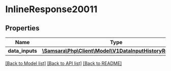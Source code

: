 # InlineResponse20011

## Properties
Name | Type | Description | Notes
------------ | ------------- | ------------- | -------------
**data_inputs** | [**\Samsara\Php\Client\Model\V1DataInputHistoryResponse[]**](V1DataInputHistoryResponse.md) |  | [optional] 

[[Back to Model list]](../README.md#documentation-for-models) [[Back to API list]](../README.md#documentation-for-api-endpoints) [[Back to README]](../README.md)


